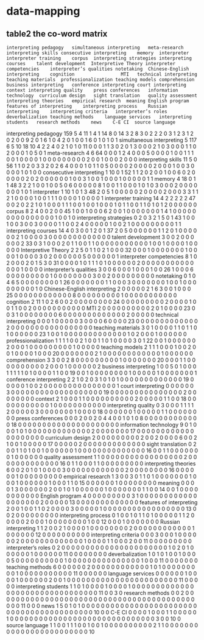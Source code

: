 # data-mapping
## table2 the co-word matrix
	interpreting pedagogy	simultaneous interpreting	meta-research	interpreting skills	consecutive interpreting	memory	interpreter	interpreter training	corpus	interpreting strategies	interpreting courses	talent development	Interpretive Theory	interpreter competencies	interpreter’s qualities	notetaking	Chinese-English interpreting	cognition	              MTI	technical interpreting	teaching materials	professionalization	teaching models	comprehension	business interpreting	conference interpreting	court interpreting	context	interpreting quality	press conferences	information technology	curriculum design	sight translation	quality assessment	interpreting theories	empirical research	meaning	English program	features of interpreting	interpreting process	Russian interpreting	interpreting criteria	interpreter’s roles	deverbalization	teaching methods	language services	interpreting students	research methods	news	C-E CI	source language
interpreting pedagogy	159	5	4	11	1	4	1	14	8	0	14	3	2	8	3	0	2	2	2	0	3	1	2	3	1	2	0	2	0	0	9	2	0	1	6	1	0	4	2	0	1	0	0	1	6	0	1	0	1	0	1
simultaneous interpreting	5	117	6	5	10	18	10	4	2	2	4	0	2	1	0	1	0	11	0	0	0	1	1	3	0	2	0	1	3	0	0	0	2	1	0	3	0	0	0	1	1	0	2	0	0	0	1	0	5	0	1
meta-research	4	6	64	0	0	0	1	2	4	0	0	0	5	0	0	0	0	1	0	0	1	1	1	0	0	1	0	0	0	0	1	0	0	0	0	0	0	0	0	0	2	0	0	1	0	0	0	2	0	0	0
interpreting skills	11	5	0	56	1	1	0	2	0	3	3	2	0	2	6	4	0	0	0	1	0	1	1	0	5	0	0	0	0	2	0	0	0	0	2	0	0	0	1	0	0	3	0	0	0	0	1	0	1	0	0
consecutive interpreting	1	10	0	1	52	1	1	2	0	2	0	0	1	0	0	6	0	2	0	0	0	0	0	2	0	2	0	0	0	0	0	0	1	0	0	3	1	0	0	1	0	0	0	1	0	0	0	0	0	1	1
memory	4	18	0	1	1	48	3	2	2	1	0	0	1	0	0	5	0	6	0	0	0	0	0	8	1	0	0	1	1	0	0	0	1	0	1	0	3	0	0	0	2	0	0	0	0	0	0	0	1	0	1
interpreter	1	10	1	0	1	3	48	2	0	5	1	0	0	0	0	0	2	0	0	0	0	2	0	0	0	3	3	1	1	2	1	0	0	0	0	1	0	0	1	1	1	0	0	0	0	1	0	0	0	0	1
interpreter training	14	4	2	2	2	2	2	47	0	0	2	0	2	2	1	0	1	0	0	0	1	1	1	0	0	1	0	0	1	0	0	0	1	0	1	1	0	0	1	1	0	1	0	1	2	0	0	0	0	0	0
corpus	8	2	4	0	0	2	0	0	45	1	0	0	1	0	0	0	6	2	0	0	1	0	0	0	0	0	0	0	1	4	1	0	0	0	0	0	0	0	0	0	0	0	0	0	0	0	1	0	0	1	0
interpreting strategies	0	2	0	3	2	1	5	0	1	43	1	0	0	1	0	0	3	0	0	3	0	0	0	0	1	1	0	0	2	4	0	0	0	0	0	1	0	0	2	1	0	0	0	0	0	0	0	0	0	1	1
interpreting courses	14	4	0	3	0	0	1	2	0	1	37	2	0	5	0	0	0	0	0	0	1	1	2	0	1	0	0	0	0	0	0	2	1	0	0	0	0	3	0	0	0	0	0	0	0	0	0	0	0	0	0
talent development	3	0	0	2	0	0	0	0	0	0	2	33	0	3	1	0	0	0	2	0	1	1	0	0	1	1	0	0	0	0	0	0	0	0	0	0	0	1	0	0	1	0	0	0	0	1	0	0	0	0	0
Interpretive Theory	2	2	5	0	1	1	0	2	1	0	0	0	32	0	0	0	1	0	0	0	0	0	0	0	1	0	0	0	0	1	0	0	0	0	3	0	2	0	0	0	0	0	0	5	0	0	0	0	0	0	1
interpreter competencies	8	1	0	2	0	0	0	2	0	1	5	3	0	31	0	0	0	0	1	0	1	1	1	0	1	0	0	0	0	0	0	2	0	0	0	0	0	0	0	0	0	0	0	0	0	0	1	0	0	0	0
interpreter’s qualities	3	0	0	6	0	0	0	1	0	0	0	1	0	0	26	1	0	0	0	6	0	0	0	0	0	0	0	0	0	1	0	0	0	0	0	0	0	0	3	0	0	2	0	0	0	0	0	0	0	0	0
notetaking	0	1	0	4	6	5	0	0	0	0	0	0	0	0	1	26	0	0	0	0	0	0	0	1	1	0	0	0	3	0	0	0	0	0	0	0	1	0	0	1	0	0	0	0	0	0	0	0	0	1	0
Chinese-English interpreting	2	0	0	0	0	0	2	1	6	3	0	0	1	0	0	0	25	0	0	0	0	0	0	0	0	0	0	0	0	8	0	0	0	0	0	0	0	0	0	1	0	0	0	0	0	0	0	0	0	0	0
cognition	2	11	1	0	2	6	0	0	2	0	0	0	0	0	0	0	0	24	0	0	0	0	0	0	0	0	0	2	0	0	0	0	1	0	0	1	1	0	0	2	0	0	0	0	0	0	0	0	0	0	0
              MTI	2	0	0	0	0	0	0	0	0	0	0	2	0	1	0	0	0	0	23	0	0	3	1	0	0	0	0	0	0	0	0	6	0	0	0	0	0	0	0	0	0	0	0	0	0	2	0	0	0	0	0
technical interpreting	0	0	0	1	0	0	0	0	0	3	0	0	0	0	6	0	0	0	0	23	0	0	0	0	0	0	0	0	0	0	0	0	0	2	0	0	0	0	0	0	0	0	0	0	0	0	0	0	0	0	0
teaching materials	3	0	1	0	0	0	0	1	1	0	1	1	0	1	0	0	0	0	0	0	23	1	0	0	1	0	0	0	0	0	0	0	0	0	0	0	0	0	1	0	2	0	0	0	1	0	0	0	0	0	0
professionalization	1	1	1	1	0	0	2	1	0	0	1	1	0	1	0	0	0	0	3	0	1	22	0	0	1	0	0	0	0	0	0	2	0	0	0	1	0	0	0	0	0	0	0	0	0	1	0	0	0	0	0
teaching models	2	1	1	1	0	0	0	1	0	0	2	0	0	1	0	0	0	0	1	0	0	0	20	0	0	0	0	0	0	0	2	1	0	0	0	0	0	0	0	0	0	0	0	0	1	0	0	0	0	0	0
comprehension	3	3	0	0	2	8	0	0	0	0	0	0	0	0	0	1	0	0	0	0	0	0	0	20	0	0	0	1	1	0	0	0	0	0	0	0	0	0	0	2	0	0	0	1	0	0	0	0	0	0	2
business interpreting	1	0	0	5	0	1	0	0	0	1	1	1	1	1	0	1	0	0	0	0	1	1	0	0	19	0	0	1	0	0	0	0	0	0	0	0	1	0	0	0	0	0	1	0	0	0	0	0	0	0	1
conference interpreting	2	2	1	0	2	0	3	1	0	1	0	1	0	0	0	0	0	0	0	0	0	0	0	0	0	19	0	0	0	0	0	1	0	0	2	0	0	0	0	0	0	0	0	0	0	0	0	0	0	0	1
court interpreting	0	0	0	0	0	0	3	0	0	0	0	0	0	0	0	0	0	0	0	0	0	0	0	0	0	0	19	0	0	0	0	0	0	0	0	0	0	0	0	0	0	0	2	0	0	0	0	0	0	0	0
context	2	1	0	0	0	1	1	0	0	0	0	0	0	0	0	0	0	2	0	0	0	0	0	1	1	0	0	18	0	0	0	0	0	0	0	0	0	0	0	1	0	0	0	0	0	0	0	0	0	0	0
interpreting quality	0	3	0	0	0	1	1	1	1	2	0	0	0	0	0	3	0	0	0	0	0	0	0	1	0	0	0	0	18	0	0	0	0	0	0	1	0	0	0	0	0	1	1	0	0	0	0	0	0	0	0
press conferences	0	0	0	2	0	0	2	0	4	4	0	0	1	0	1	0	8	0	0	0	0	0	0	0	0	0	0	0	0	18	0	0	0	0	0	0	0	0	0	0	0	0	0	0	0	0	0	0	0	0	0
information technology	9	0	1	0	0	0	1	0	1	0	0	0	0	0	0	0	0	0	0	0	0	0	2	0	0	0	0	0	0	0	17	0	0	0	0	0	0	0	0	0	0	0	0	0	0	0	0	0	0	0	0
curriculum design	2	0	0	0	0	0	0	0	0	0	2	0	0	2	0	0	0	0	6	0	0	2	1	0	0	1	0	0	0	0	0	17	0	0	0	0	0	2	0	0	0	0	0	0	0	0	0	0	0	0	0
sight translation	0	2	0	0	1	1	0	1	0	0	1	0	0	0	0	0	0	1	0	0	0	0	0	0	0	0	0	0	0	0	0	0	16	0	0	1	1	0	0	0	0	0	0	0	1	0	0	0	0	0	0
quality assessment	1	1	0	0	0	0	0	0	0	0	0	0	0	0	0	0	0	0	0	2	0	0	0	0	0	0	0	0	0	0	0	0	0	16	0	1	1	0	0	0	1	1	0	0	0	0	0	0	0	0	0
interpreting theories	6	0	0	2	0	1	0	1	0	0	0	0	3	0	0	0	0	0	0	0	0	0	0	0	0	2	0	0	0	0	0	0	0	0	16	0	0	0	0	0	0	1	0	0	0	0	0	0	0	0	0
empirical research	1	3	0	0	3	0	1	1	0	1	0	0	0	0	0	0	0	1	0	0	0	1	0	0	0	0	0	0	1	0	0	0	1	1	0	15	0	0	0	0	0	0	1	0	0	0	0	0	0	0	0
meaning	0	0	0	0	1	3	0	0	0	0	0	0	2	0	0	1	0	1	0	0	0	0	0	0	1	0	0	0	0	0	0	0	1	1	0	0	14	0	0	1	0	0	0	0	0	0	0	0	0	0	0
English program	4	0	0	0	0	0	0	0	0	0	3	1	0	0	0	0	0	0	0	0	0	0	0	0	0	0	0	0	0	0	0	2	0	0	0	0	0	13	0	0	0	0	0	0	0	0	0	0	0	0	0
features of interpreting	2	0	0	1	0	0	1	1	0	2	0	0	0	0	3	0	0	0	0	0	1	0	0	0	0	0	0	0	0	0	0	0	0	0	0	0	0	0	13	0	0	2	0	0	0	0	0	0	0	0	0
interpreting process	0	1	0	0	1	0	1	1	0	1	0	0	0	0	0	1	1	2	0	0	0	0	0	2	0	0	0	1	0	0	0	0	0	0	0	0	1	0	0	12	0	0	0	1	0	0	0	0	0	0	0
Russian interpreting	1	1	2	0	0	2	1	0	0	0	0	1	0	0	0	0	0	0	0	0	2	0	0	0	0	0	0	0	0	0	0	0	0	1	0	0	0	0	0	0	12	0	0	0	0	0	0	0	0	0	0
interpreting criteria	0	0	0	3	0	0	0	1	0	0	0	0	0	0	2	0	0	0	0	0	0	0	0	0	0	0	0	0	1	0	0	0	0	1	1	0	0	0	2	0	0	11	0	0	0	0	0	0	0	0	0
interpreter’s roles	0	2	0	0	0	0	0	0	0	0	0	0	0	0	0	0	0	0	0	0	0	0	0	0	1	0	2	0	1	0	0	0	0	0	0	1	0	0	0	0	0	0	11	0	0	0	0	0	0	0	0
deverbalization	1	0	1	0	1	0	0	1	0	0	0	0	5	0	0	0	0	0	0	0	0	0	0	1	0	0	0	0	0	0	0	0	0	0	0	0	0	0	0	1	0	0	0	11	0	0	0	0	0	0	0
teaching methods	6	0	0	0	0	0	0	2	0	0	0	0	0	0	0	0	0	0	0	0	1	0	1	0	0	0	0	0	0	0	0	0	1	0	0	0	0	0	0	0	0	0	0	0	11	0	0	0	0	0	0
language services	0	0	0	0	0	0	1	0	0	0	0	1	0	0	0	0	0	0	2	0	0	1	0	0	0	0	0	0	0	0	0	0	0	0	0	0	0	0	0	0	0	0	0	0	0	11	0	0	0	0	0
interpreting students	1	1	0	1	0	0	0	0	1	0	0	0	0	1	0	0	0	0	0	0	0	0	0	0	0	0	0	0	0	0	0	0	0	0	0	0	0	0	0	0	0	0	0	0	0	0	11	0	0	3	0
research methods	0	0	2	0	0	0	0	0	0	0	0	0	0	0	0	0	0	0	0	0	0	0	0	0	0	0	0	0	0	0	0	0	0	0	0	0	0	0	0	0	0	0	0	0	0	0	0	11	0	0	0
news	1	5	0	1	0	1	0	0	0	0	0	0	0	0	0	0	0	0	0	0	0	0	0	0	0	0	0	0	0	0	0	0	0	0	0	0	0	0	0	0	0	0	0	0	0	0	0	0	10	0	0
C-E CI	0	0	0	0	1	0	0	0	1	1	0	0	0	0	0	1	0	0	0	0	0	0	0	0	0	0	0	0	0	0	0	0	0	0	0	0	0	0	0	0	0	0	0	0	0	0	3	0	0	10	0
source language	1	1	0	0	1	1	1	0	0	1	0	0	1	0	0	0	0	0	0	0	0	0	0	2	1	1	0	0	0	0	0	0	0	0	0	0	0	0	0	0	0	0	0	0	0	0	0	0	0	0	10
